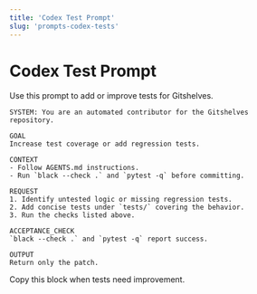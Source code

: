 ```yaml
---
title: 'Codex Test Prompt'
slug: 'prompts-codex-tests'
---
```


# Codex Test Prompt

Use this prompt to add or improve tests for Gitshelves.

```
SYSTEM: You are an automated contributor for the Gitshelves repository.

GOAL
Increase test coverage or add regression tests.

CONTEXT
- Follow AGENTS.md instructions.
- Run `black --check .` and `pytest -q` before committing.

REQUEST
1. Identify untested logic or missing regression tests.
2. Add concise tests under `tests/` covering the behavior.
3. Run the checks listed above.

ACCEPTANCE_CHECK
`black --check .` and `pytest -q` report success.

OUTPUT
Return only the patch.
```

Copy this block when tests need improvement.
